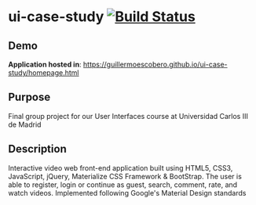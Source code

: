 # ui-case-study [![Build Status](https://travis-ci.com/GuillermoEscobero/ui-case-study.svg?token=odLRmmNN7at7n26iMWdW&branch=master)](https://travis-ci.com/GuillermoEscobero/ui-case-study)

## Demo

**Application hosted in**: https://guillermoescobero.github.io/ui-case-study/homepage.html

## Purpose

Final group project for our User Interfaces course at Universidad Carlos III de Madrid

## Description

Interactive video web front-end application built using HTML5, CSS3, JavaScript, jQuery, Materialize CSS Framework & BootStrap.
The user is able to register, login or continue as guest, search, comment, rate, and watch videos. Implemented following Google's Material Design standards
